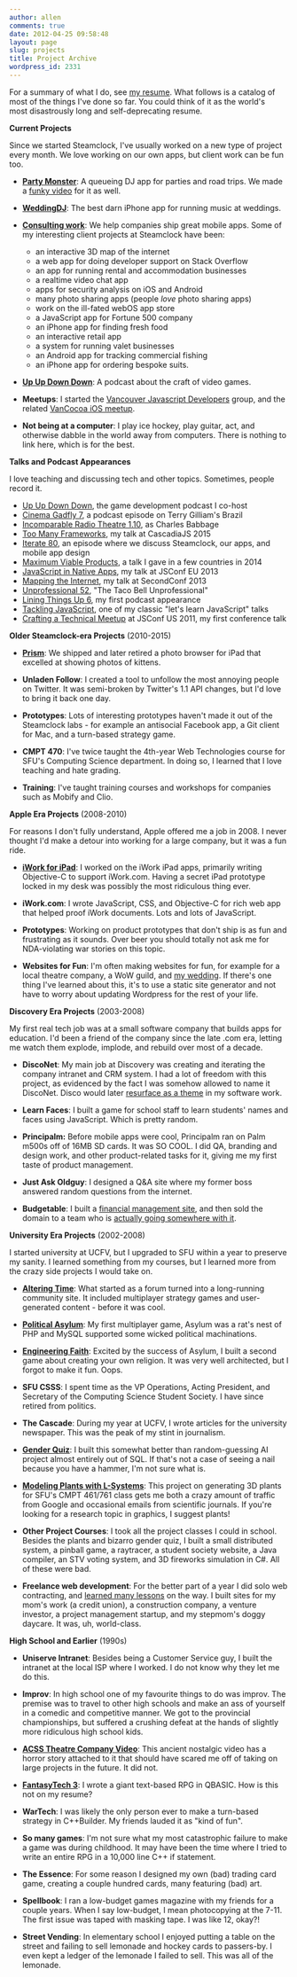 ```yaml
---
author: allen
comments: true
date: 2012-04-25 09:58:48
layout: page
slug: projects
title: Project Archive
wordpress_id: 2331
---
```


For a summary of what I do, see [my resume](http://www.allenpike.com/resume/). What follows is a catalog of most of the things I've done so far. You could think of it as the world's most disastrously long and self-deprecating resume.

**Current Projects**

Since we started Steamclock, I've usually worked on a new type of project every month. We love working on our own apps, but client work can be fun too.

* **[Party Monster](http://www.steamclock.com/partymonster/)**: A queueing DJ app for parties and road trips. We made a [funky video](http://www.allenpike.com/2012/making-a-funky-app-video/) for it as well.

* **[WeddingDJ](http://www.steamclock.com/weddingdj/)**: The best darn iPhone app for running music at weddings.

* **[Consulting work](http://www.steamclock.com/services/)**: We help companies ship great mobile apps. Some of my interesting client projects at Steamclock have been:

	* an interactive 3D map of the internet
	* a web app for doing developer support on Stack Overflow
	* an app for running rental and accommodation businesses
	* a realtime video chat app
	* apps for security analysis on iOS and Android
	* many photo sharing apps (people *love* photo sharing apps)
	* work on the ill-fated webOS app store
	* a JavaScript app for Fortune 500 company
	* an iPhone app for finding fresh food
	* an interactive retail app
	* a system for running valet businesses
	* an Android app for tracking commercial fishing
	* an iPhone app for ordering bespoke suits.

* **[Up Up Down Down](http://upup.fm/)**: A podcast about the craft of video games.

* **Meetups**: I started the [Vancouver Javascript Developers](http://www.vanjs.com) group, and the related [VanCocoa iOS meetup](http://www.vancocoa.com/).

* **Not being at a computer**: I play ice hockey, play guitar, act, and otherwise dabble in the world away from computers. There is nothing to link here, which is for the best.

**Talks and Podcast Appearances**

I love teaching and discussing tech and other topics. Sometimes, people record it.

* [Up Up Down Down](http://upup.fm), the game development podcast I co-host
* [Cinema Gadfly 7](http://cinemagadfly.com/podcast/s1e7.html), a podcast episode on Terry Gilliam's Brazil
* [Incomparable Radio Theatre 1.10](https://www.theincomparable.com/radio/1.10/index.php), as Charles Babbage
* [Too Many Frameworks](http://2015.cascadiajs.com/speakers/allen-pike), my talk at CascadiaJS 2015
* [Iterate 80](http://www.imore.com/iterate-80-allen-pike-party-monster), an episode where we discuss Steamclock, our apps, and mobile app design
* [Maximum Viable Products](http://www.allenpike.com/2015/maximum-viable-at-cingleton/), a talk I gave in a few countries in 2014
* [JavaScript in Native Apps](https://www.youtube.com/watch?v=5LUkHss6CAw), my talk at JSConf EU 2013
* [Mapping the Internet](http://www.steamclock.com/blog/2013/03/mapping-the-internet/), my talk at SecondConf 2013
* [Unprofessional 52](http://unprofesh.com/blog/2013/8/8/52-the-taco-bell-unprofessional-allen-pike), "The Taco Bell Unprofessional"
* [Lining Things Up 6](http://liningthingsup.com/#06-Allen-Pike), my first podcast appearance
* [Tackling JavaScript](http://wordpress.tv/2011/10/08/allen-pike-tackling-javascript/), one of my classic "let's learn JavaScript" talks
* [Crafting a Technical Meetup](http://www.allenpike.com/2011/video-making-a-js-meetup-blow-minds/) at JSConf US 2011, my first conference talk

**Older Steamclock-era Projects** (2010-2015)

* **[Prism](http://www.steamclock.com/blog/2014/10/goodbye-prism/)**: We shipped and later retired a photo browser for iPad that excelled at showing photos of kittens.

* **Unladen Follow**: I created a tool to unfollow the most annoying people on Twitter. It was semi-broken by Twitter's 1.1 API changes, but I'd love to bring it back one day.

* **Prototypes**: Lots of interesting prototypes haven't made it out of the Steamclock labs - for example an antisocial Facebook app, a Git client for Mac, and a turn-based strategy game.

* **CMPT 470**: I've twice taught the 4th-year Web Technologies course for SFU's Computing Science department. In doing so, I learned that I love teaching and hate grading.

* **Training**: I've taught training courses and workshops for companies such as Mobify and Clio.

**Apple Era Projects** (2008-2010)

For reasons I don't fully understand, Apple offered me a job in 2008. I never thought I'd make a detour into working for a large company, but it was a fun ride.

* **[iWork for iPad](http://www.apple.com/ipad/features/pages.html)**: I worked on the iWork iPad apps, primarily writing Objective-C to support iWork.com. Having a secret iPad prototype locked in my desk was possibly the most ridiculous thing ever.

* **iWork.com**: I wrote JavaScript, CSS, and Objective-C for rich web app that helped proof iWork documents. Lots and lots of JavaScript.

* **Prototypes**: Working on product prototypes that don't ship is as fun and frustrating as it sounds. Over beer you should totally not ask me for NDA-violating war stories on this topic.

* **Websites for Fun**: I'm often making websites for fun, for example for a local theatre company, a WoW guild, and [my wedding](http://karen.and.allenpike.com/). If there's one thing I've learned about this, it's to use a static site generator and not have to worry about updating Wordpress for the rest of your life.




**Discovery Era Projects** (2003-2008)


My first real tech job was at a small software company that builds apps for education. I'd been a friend of the company since the late .com era, letting me watch them explode, implode, and rebuild over most of a decade.

* **DiscoNet**: My main job at Discovery was creating and iterating the company intranet and CRM system. I had a lot of freedom with this project, as evidenced by the fact I was somehow allowed to name it DiscoNet. Disco would later [resurface as a theme](http://www.allenpike.com/2012/making-a-funky-app-video/) in my software work.

* **Learn Faces**: I built a game for school staff to learn students' names and faces using JavaScript. Which is pretty random.

* **Principalm:** Before mobile apps were cool, Principalm ran on Palm m500s off of 16MB SD cards. It was SO COOL. I did QA, branding and design work, and other product-related tasks for it, giving me my first taste of product management.

* **Just Ask Oldguy**: I designed a Q&A site where my former boss answered random questions from the internet.

* **Budgetable**: I built a [financial management site](http://www.allenpike.com/2006/whats-a-budgetable/), and then sold the domain to a team who is [actually going somewhere with it](http://www.budgetable.com/).

**University Era Projects** (2002-2008)

I started university at UCFV, but I upgraded to SFU within a year to preserve my sanity. I learned something from my courses, but I learned more from the crazy side projects I would take on.

* **[Altering Time](/altering-time/)**: What started as a forum turned into a long-running community site. It included multiplayer strategy games and user-generated content - before it was cool.

* **[Political Asylum](http://www.allenpike.com/political-asylum/)**: My first multiplayer game, Asylum was a rat's nest of PHP and MySQL supported some wicked political machinations. 

* **[Engineering Faith](http://www.allenpike.com/engineering-faith/)**: Excited by the success of Asylum, I built a second game about creating your own religion. It was very well architected, but I forgot to make it fun. Oops.

* **SFU CSSS**: I spent time as the VP Operations, Acting President, and Secretary of the Computing Science Student Society. I have since retired from politics.

* **The Cascade**: During my year at UCFV, I wrote articles for the university newspaper. This was the peak of my stint in journalism.

* **[Gender Quiz](http://quiz.alteringtime.com/)**: I built this somewhat better than random-guessing AI project almost entirely out of SQL. If that's not a case of seeing a nail because you have a hammer, I'm not sure what is.

* **[Modeling Plants with L-Systems](http://www.antipode.ca/461/project/)**: This project on generating 3D plants for SFU's CMPT 461/761 class gets me both a crazy amount of traffic from Google and occasional emails from scientific journals. If you're looking for a research topic in graphics, I suggest plants!

* **Other Project Courses**: I took all the project classes I could in school. Besides the plants and bizarro gender quiz, I built a small distributed system, a pinball game, a raytracer, a student society website, a Java compiler, an STV voting system, and 3D fireworks simulation in C#. All of these were bad.

* **Freelance web development**: For the better part of a year I did solo web contracting, and [learned many lessons](http://www.allenpike.com/2009/the-california-guys/) on the way. I built sites for my mom's work (a credit union), a construction company, a venture investor, a project management startup, and my stepmom's doggy daycare. It was, uh, world-class.

**High School and Earlier** (1990s)

* **Uniserve Intranet**: Besides being a Customer Service guy, I built the intranet at the local ISP where I worked. I do not know why they let me do this.

* **Improv**: In high school one of my favourite things to do was improv. The premise was to travel to other high schools and make an ass of yourself in a comedic and competitive manner. We got to the provincial championships, but suffered a crushing defeat at the hands of slightly more ridiculous high school kids.

* **[ACSS Theatre Company Video](/2002/the-theatre-company-movie/)**: This ancient nostalgic video has a horror story attached to it that should have scared me off of taking on large projects in the future. It did not.


* **[FantasyTech 3](http://www.allenpike.com/2006/fantasytech-3-goto-fun/)**: I wrote a giant text-based RPG in QBASIC. How is this not on my resume?

* **WarTech**: I was likely the only person ever to make a turn-based strategy in C++Builder. My friends lauded it as "kind of fun".

* **So many games**: I'm not sure what my most catastrophic failure to make a game was during childhood. It may have been the time where I tried to write an entire RPG in a 10,000 line C++ if statement.


* **The Essence**: For some reason I designed my own (bad) trading card game, creating a couple hundred cards, many featuring (bad) art.


* **Spellbook**: I ran a low-budget games magazine with my friends for a couple years. When I say low-budget, I mean photocopying at the 7-11. The first issue was taped with masking tape. I was like 12, okay?!


* **Street Vending**: In elementary school I enjoyed putting a table on the street and failing to sell lemonade and hockey cards to passers-by. I even kept a ledger of the lemonade I failed to sell. This was all of the lemonade.


